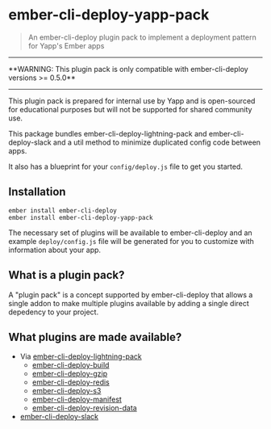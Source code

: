 # ember-cli-deploy-yapp-pack

> An ember-cli-deploy plugin pack to implement a deployment pattern for Yapp's Ember apps

<hr/>
**WARNING: This plugin pack is only compatible with ember-cli-deploy versions >= 0.5.0**
<hr/>

This plugin pack is prepared for internal use by Yapp and is open-sourced for educational
purposes but will not be supported for shared community use.

This package bundles ember-cli-deploy-lightning-pack and ember-cli-deploy-slack
and a util method to minimize duplicated config code between apps.

It also has a blueprint for your `config/deploy.js` file to get you started.

## Installation

```
ember install ember-cli-deploy
ember install ember-cli-deploy-yapp-pack
```

The necessary set of plugins will be available to ember-cli-deploy and an example `deploy/config.js` file will be generated for you to customize with information about your app.

## What is a plugin pack?

A "plugin pack" is a concept supported by ember-cli-deploy that allows a single addon to make multiple plugins available by adding a single direct depedency to your project.

## What plugins are made available?

* Via [ember-cli-deploy-lightning-pack](https://github.com/ember-cli-deploy/ember-cli-deploy-lightning-pack)
  * [ember-cli-deploy-build](https://github.com/ember-cli-deploy/ember-cli-deploy-build)
  * [ember-cli-deploy-gzip](https://github.com/ember-cli-deploy/ember-cli-deploy-gzip)
  * [ember-cli-deploy-redis](https://github.com/ember-cli-deploy/ember-cli-deploy-redis)
  * [ember-cli-deploy-s3](https://github.com/ember-cli-deploy/ember-cli-deploy-s3)
  * [ember-cli-deploy-manifest](https://github.com/ember-cli-deploy/ember-cli-deploy-manifest)
  * [ember-cli-deploy-revision-data](https://github.com/ember-cli-deploy/ember-cli-deploy-revision-data)
* [ember-cli-deploy-slack](https://github.com/ember-cli-deploy/ember-cli-deploy-slack)

